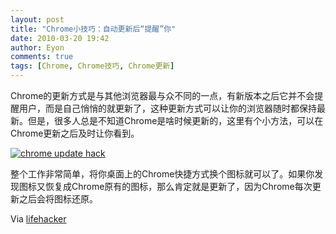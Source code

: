 ```yaml
---
layout: post
title: "Chrome小技巧：自动更新后“提醒”你"
date: 2010-03-20 19:42
author: Eyon
comments: true
tags: [Chrome, Chrome技巧, Chrome更新]
---
```

Chrome的更新方式是与其他浏览器最与众不同的一点，有新版本之后它并不会提醒用户，而是自己悄悄的就更新了，这种更新方式可以让你的浏览器随时都保持最新。但是，很多人总是不知道Chrome是啥时候更新的，这里有个小方法，可以在Chrome更新之后及时让你看到。

<a href="http://img.chromi.org/2010/03/chrome-update-hack.jpg">![](http://img.chromi.org/2010/03/chrome-update-hack-550x418.jpg "chrome update hack")</a>

整个工作非常简单，将你桌面上的Chrome快捷方式换个图标就可以了。如果你发现图标又恢复成Chrome原有的图标，那么肯定就是更新了，因为Chrome每次更新之后会将图标还原。

Via [lifehacker](http://lifehacker.com/5497364/from-the-tips-box-bookmarked-addresses-touchpad-hotkeys-and-chrome-updates/gallery/)
